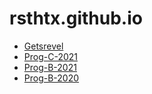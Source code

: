 # rsthtx.github.io

- [Getsrevel](https://getsrevel.github.io/)
- [Prog-C-2021](prog-c-2021/)
- [Prog-B-2021](prog-b-2021/)
- [Prog-B-2020](prog-b-2020/)


<canvas id="qr"></canvas>

<script src="https://cdn.jsdelivr.net/npm/qrious@4.0.2/dist/qrious.min.js" integrity="sha256-25ncr0CpJhgbzkUiR3wu/Fkk9sSykRG2qX+upHfJUos=" crossorigin="anonymous"></script>
<script>
  (function() {
    let qr = new QRious({
      element: document.getElementById('qr'),
      size: 512,
      background: '#b3b3b3',
      value: window.location.href
    });
  })();
</script> 
